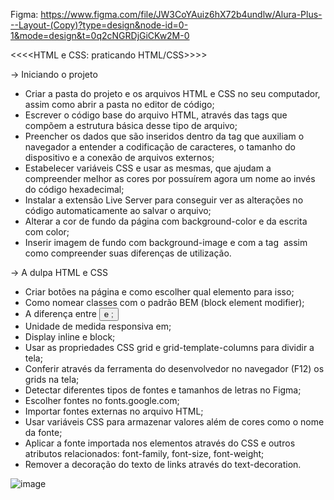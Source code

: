 Figma: https://www.figma.com/file/JW3CoYAuiz6hX72b4undlw/Alura-Plus---Layout-(Copy)?type=design&node-id=0-1&mode=design&t=0q2cNGRDjGiCKw2M-0

<<<<HTML e CSS: praticando HTML/CSS>>>>

-> Iniciando o projeto

* Criar a pasta do projeto e os arquivos HTML e CSS no seu computador, assim como abrir a pasta no editor de código;
* Escrever o código base do arquivo HTML, através das tags que compõem a estrutura básica desse tipo de arquivo;
* Preencher os dados que são inseridos dentro da tag <head> que auxiliam o navegador a entender a codificação de caracteres, o tamanho do dispositivo e a conexão de arquivos externos;
* Estabelecer variáveis CSS e usar as mesmas, que ajudam a compreender melhor as cores por possuírem agora um nome ao invés do código hexadecimal;
* Instalar a extensão Live Server para conseguir ver as alterações no código automaticamente ao salvar o arquivo;
* Alterar a cor de fundo da página com background-color e da escrita com color;
* Inserir imagem de fundo com background-image e com a tag <img> assim como compreender suas diferenças de utilização.

-> A dulpa HTML e CSS

* Criar botões na página e como escolher qual elemento para isso;
* Como nomear classes com o padrão BEM (block element modifier);
* A diferença entre <button> e <a>;
* Unidade de medida responsiva em;
* Display inline e block;
* Usar as propriedades CSS grid e grid-template-columns para dividir a tela;
* Conferir através da ferramenta do desenvolvedor no navegador (F12) os grids na tela;
* Detectar diferentes tipos de fontes e tamanhos de letras no Figma;
* Escolher fontes no fonts.google.com;
* Importar fontes externas no arquivo HTML;
* Usar variáveis CSS para armazenar valores além de cores como o nome da fonte;
* Aplicar a fonte importada nos elementos através do CSS e outros atributos relacionados: font-family, font-size, font-weight;
* Remover a decoração do texto de links através do text-decoration.

![image](https://github.com/MichaelKnopacki/aluraplus/assets/77402918/cdbcd7a6-31be-4aec-b61e-3453956d07cb)
